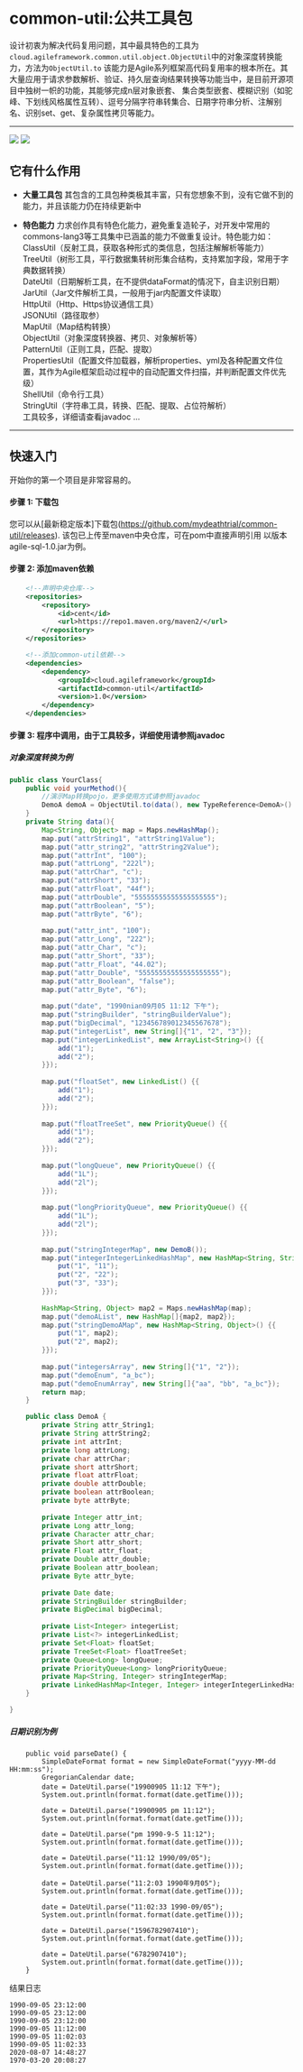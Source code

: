 # common-util:公共工具包
设计初衷为解决代码复用问题，其中最具特色的工具为`cloud.agileframework.common.util.object.ObjectUtil`中的对象深度转换能力，方法为`ObjectUtil.to`
该能力是Agile系列框架高代码复用率的根本所在。其大量应用于请求参数解析、验证、持久层查询结果转换等功能当中，是目前开源项目中独树一帜的功能，其能够完成n层对象嵌套、
集合类型嵌套、模糊识别（如驼峰、下划线风格属性互转）、逗号分隔字符串转集合、日期字符串分析、注解别名、识别set、get、复杂属性拷贝等能力。

----
[![](https://img.shields.io/badge/common--lang3-LATEST-yellow)](https://img.shields.io/badge/common--lang3-LATEST-yellow)
[![](https://img.shields.io/badge/build-maven-green)](https://img.shields.io/badge/build-maven-green)


## 它有什么作用

* **大量工具包**
其包含的工具包种类极其丰富，只有您想象不到，没有它做不到的能力，并且该能力仍在持续更新中

* **特色能力**
力求创作具有特色化能力，避免重复造轮子，对开发中常用的commons-lang3等工具集中已涵盖的能力不做重复设计。特色能力如：
<br> ClassUtil（反射工具，获取各种形式的类信息，包括注解解析等能力）
<br> TreeUtil（树形工具，平行数据集转树形集合结构，支持累加字段，常用于字典数据转换）
<br> DateUtil（日期解析工具，在不提供dataFormat的情况下，自主识别日期）
<br> JarUtil（Jar文件解析工具，一般用于jar内配置文件读取）
<br> HttpUtil（Http、Https协议通信工具）
<br> JSONUtil（路径取参）
<br> MapUtil（Map结构转换）
<br> ObjectUtil（对象深度转换器、拷贝、对象解析等）
<br> PatternUtil（正则工具，匹配、提取）
<br> PropertiesUtil（配置文件加载器，解析properties、yml及各种配置文件位置，其作为Agile框架启动过程中的自动配置文件扫描，并判断配置文件优先级）
<br> ShellUtil（命令行工具）
<br> StringUtil（字符串工具，转换、匹配、提取、占位符解析）
<br> 工具较多，详细请查看javadoc ...

-------
## 快速入门
开始你的第一个项目是非常容易的。

#### 步骤 1: 下载包
您可以从[最新稳定版本]下载包(https://github.com/mydeathtrial/common-util/releases).
该包已上传至maven中央仓库，可在pom中直接声明引用
以版本agile-sql-1.0.jar为例。

#### 步骤 2: 添加maven依赖
```xml
    <!--声明中央仓库-->
    <repositories>
        <repository>
            <id>cent</id>
            <url>https://repo1.maven.org/maven2/</url>
        </repository>
    </repositories>

    <!--添加common-util依赖-->
    <dependencies>
        <dependency>
            <groupId>cloud.agileframework</groupId>
            <artifactId>common-util</artifactId>
            <version>1.0</version>
        </dependency>
    </dependencies>
```
#### 步骤 3: 程序中调用，由于工具较多，详细使用请参照javadoc
##### 对象深度转换为例
```java
public class YourClass{
    public void yourMethod(){
        //演示Map转换pojo，更多使用方式请参照javadoc
        DemoA demoA = ObjectUtil.to(data(), new TypeReference<DemoA>() {});
    }
    private String data(){
        Map<String, Object> map = Maps.newHashMap();
        map.put("attrString1", "attrString1Value");
        map.put("attr_string2", "attrString2Value");
        map.put("attrInt", "100");
        map.put("attrLong", "222l");
        map.put("attrChar", "c");
        map.put("attrShort", "33");
        map.put("attrFloat", "44f");
        map.put("attrDouble", "55555555555555555555");
        map.put("attrBoolean", "5");
        map.put("attrByte", "6");
        
        map.put("attr_int", "100");
        map.put("attr_Long", "222");
        map.put("attr_Char", "c");
        map.put("attr_Short", "33");
        map.put("attr_Float", "44.02");
        map.put("attr_Double", "55555555555555555555");
        map.put("attr_Boolean", "false");
        map.put("attr_Byte", "6");
        
        map.put("date", "1990nian09月05 11:12 下午");
        map.put("stringBuilder", "stringBuilderValue");
        map.put("bigDecimal", "123456789012345567678");
        map.put("integerList", new String[]{"1", "2", "3"});
        map.put("integerLinkedList", new ArrayList<String>() {{
            add("1");
            add("2");
        }});
        
        map.put("floatSet", new LinkedList() {{
            add("1");
            add("2");
        }});
        
        map.put("floatTreeSet", new PriorityQueue() {{
            add("1");
            add("2");
        }});
        
        map.put("longQueue", new PriorityQueue() {{
            add("1L");
            add("2l");
        }});
        
        map.put("longPriorityQueue", new PriorityQueue() {{
            add("1L");
            add("2l");
        }});
        
        map.put("stringIntegerMap", new DemoB());
        map.put("integerIntegerLinkedHashMap", new HashMap<String, String>() {{
            put("1", "11");
            put("2", "22");
            put("3", "33");
        }});
        
        HashMap<String, Object> map2 = Maps.newHashMap(map);
        map.put("demoAList", new HashMap[]{map2, map2});
        map.put("stringDemoAMap", new HashMap<String, Object>() {{
            put("1", map2);
            put("2", map2);
        }});
        
        map.put("integersArray", new String[]{"1", "2"});
        map.put("demoEnum", "a_bc");
        map.put("demoEnumArray", new String[]{"aa", "bb", "a_bc"});
        return map;
    }

    public class DemoA {
        private String attr_String1;
        private String attrString2;
        private int attrInt;
        private long attrLong;
        private char attrChar;
        private short attrShort;
        private float attrFloat;
        private double attrDouble;
        private boolean attrBoolean;
        private byte attrByte;
    
        private Integer attr_int;
        private Long attr_long;
        private Character attr_char;
        private Short attr_short;
        private Float attr_float;
        private Double attr_double;
        private Boolean attr_boolean;
        private Byte attr_byte;
    
        private Date date;
        private StringBuilder stringBuilder;
        private BigDecimal bigDecimal;
    
        private List<Integer> integerList;
        private List<?> integerLinkedList;
        private Set<Float> floatSet;
        private TreeSet<Float> floatTreeSet;
        private Queue<Long> longQueue;
        private PriorityQueue<Long> longPriorityQueue;
        private Map<String, Integer> stringIntegerMap;
        private LinkedHashMap<Integer, Integer> integerIntegerLinkedHashMap;
    }

}
```
##### 日期识别为例
```
    public void parseDate() {
        SimpleDateFormat format = new SimpleDateFormat("yyyy-MM-dd HH:mm:ss");
        GregorianCalendar date;
        date = DateUtil.parse("19900905 11:12 下午");
        System.out.println(format.format(date.getTime()));

        date = DateUtil.parse("19900905 pm 11:12");
        System.out.println(format.format(date.getTime()));

        date = DateUtil.parse("pm 1990-9-5 11:12");
        System.out.println(format.format(date.getTime()));

        date = DateUtil.parse("11:12 1990/09/05");
        System.out.println(format.format(date.getTime()));

        date = DateUtil.parse("11:2:03 1990年9月05");
        System.out.println(format.format(date.getTime()));

        date = DateUtil.parse("11:02:33 1990-09/05");
        System.out.println(format.format(date.getTime()));

        date = DateUtil.parse("1596782907410");
        System.out.println(format.format(date.getTime()));

        date = DateUtil.parse("6782907410");
        System.out.println(format.format(date.getTime()));
    }
```
结果日志
```
1990-09-05 23:12:00
1990-09-05 23:12:00
1990-09-05 23:12:00
1990-09-05 11:12:00
1990-09-05 11:02:03
1990-09-05 11:02:33
2020-08-07 14:48:27
1970-03-20 20:08:27
```